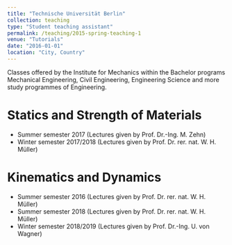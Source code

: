 ```yaml
---
title: "Technische Universität Berlin"
collection: teaching
type: "Student teaching assistant"
permalink: /teaching/2015-spring-teaching-1
venue: "Tutorials"
date: "2016-01-01"
location: "City, Country"
---
```


Classes offered by the Institute for Mechanics within the Bachelor programs Mechanical Engineering, Civil Engineering, Engineering Science and more study programmes of Engineering.

Statics and Strength of Materials
======
* Summer semester 2017 (Lectures given by Prof. Dr.-Ing. M. Zehn)
* Winter semester 2017/2018 (Lectures given by Prof. Dr. rer. nat. W. H. Müller)

Kinematics and Dynamics
======
* Summer semester 2016 (Lectures given by Prof. Dr. rer. nat. W. H. Müller)
* Summer semester 2018 (Lectures given by Prof. Dr. rer. nat. W. H. Müller)
* Winter semester 2018/2019 (Lectures given by Prof. Dr.-Ing. U. von Wagner)
